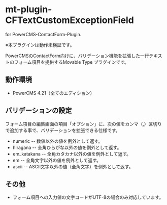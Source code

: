 # mt-plugin-CFTextCustomExceptionField
for PowerCMS-ContactForm-Plugin.

※本プラグインは動作未検証です。

PowerCMSのContactForm向けに、バリデーション機能を拡張した一行テキストのフォーム項目を提供するMovable Type プラグインです。

## 動作環境
- PowerCMS 4.21（全てのエディション）
## バリデーションの設定
フォーム項目の編集画面の項目「オプション」に、次の値をカンマ（,）区切りで追加する事で、バリデーションを拡張できる仕様です。
- numeric
-- 数値以外の値を例外として返す。
- hiragana
-- 全角ひらがな以外の値を例外として返す。
- em_katakana
-- 全角カタカナ以外の値を例外として返す。
- em
-- 全角文字以外の値を例外として返す。
- ascii
-- ASCII文字以外の値（全角文字）を例外として返す。
## その他
- フォーム項目への入力値の文字コードがUTF-8の場合のみ対応しています。


